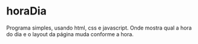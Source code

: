 # horaDia
Programa simples, usando html, css e javascript. Onde mostra qual a hora do dia e o layout da página muda conforme a hora. 
